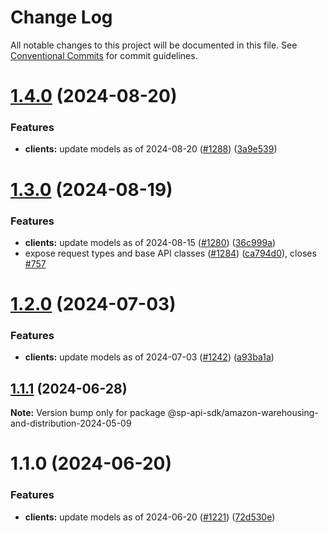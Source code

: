 # Change Log

All notable changes to this project will be documented in this file.
See [Conventional Commits](https://conventionalcommits.org) for commit guidelines.

# [1.4.0](https://github.com/bizon/selling-partner-api-sdk/compare/@sp-api-sdk/amazon-warehousing-and-distribution-2024-05-09@1.3.0...@sp-api-sdk/amazon-warehousing-and-distribution-2024-05-09@1.4.0) (2024-08-20)

### Features

* **clients:** update models as of 2024-08-20 ([#1288](https://github.com/bizon/selling-partner-api-sdk/issues/1288)) ([3a9e539](https://github.com/bizon/selling-partner-api-sdk/commit/3a9e539daac8e883b733fde0dec7459cf16db56e))

# [1.3.0](https://github.com/bizon/selling-partner-api-sdk/compare/@sp-api-sdk/amazon-warehousing-and-distribution-2024-05-09@1.2.0...@sp-api-sdk/amazon-warehousing-and-distribution-2024-05-09@1.3.0) (2024-08-19)

### Features

* **clients:** update models as of 2024-08-15 ([#1280](https://github.com/bizon/selling-partner-api-sdk/issues/1280)) ([36c999a](https://github.com/bizon/selling-partner-api-sdk/commit/36c999acbeba200ecc91b34a0fb9060322230ca8))
* expose request types and base API classes ([#1284](https://github.com/bizon/selling-partner-api-sdk/issues/1284)) ([ca794d0](https://github.com/bizon/selling-partner-api-sdk/commit/ca794d023bcb7b0177de0fdae93ae1aaa7ac3670)), closes [#757](https://github.com/bizon/selling-partner-api-sdk/issues/757)

# [1.2.0](https://github.com/bizon/selling-partner-api-sdk/compare/@sp-api-sdk/amazon-warehousing-and-distribution-2024-05-09@1.1.1...@sp-api-sdk/amazon-warehousing-and-distribution-2024-05-09@1.2.0) (2024-07-03)

### Features

* **clients:** update models as of 2024-07-03 ([#1242](https://github.com/bizon/selling-partner-api-sdk/issues/1242)) ([a93ba1a](https://github.com/bizon/selling-partner-api-sdk/commit/a93ba1aa71f0fec9a16966e79e2185935116d07f))

## [1.1.1](https://github.com/bizon/selling-partner-api-sdk/compare/@sp-api-sdk/amazon-warehousing-and-distribution-2024-05-09@1.1.0...@sp-api-sdk/amazon-warehousing-and-distribution-2024-05-09@1.1.1) (2024-06-28)

**Note:** Version bump only for package @sp-api-sdk/amazon-warehousing-and-distribution-2024-05-09

# 1.1.0 (2024-06-20)

### Features

* **clients:** update models as of 2024-06-20 ([#1221](https://github.com/bizon/selling-partner-api-sdk/issues/1221)) ([72d530e](https://github.com/bizon/selling-partner-api-sdk/commit/72d530e12c34c8230682ad8a3c0ebc128e7f10ca))
